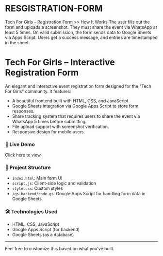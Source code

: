 # RESGISTRATION-FORM
Tech For Girls – Registration Form >> How It Works The user fills out the form and uploads a screenshot.  They must share the event via WhatsApp at least 5 times.  On valid submission, the form sends data to Google Sheets via Apps Script.  Users get a success message, and entries are timestamped in the sheet.

# Tech For Girls – Interactive Registration Form

An elegant and interactive event registration form designed for the "Tech For Girls" community. It features:

- A beautiful frontend built with HTML, CSS, and JavaScript.
- Google Sheets integration via Google Apps Script to store form responses.
- Share tracking system that requires users to share the event via WhatsApp 5 times before submitting.
- File upload support with screenshot verification.
- Responsive design for mobile users.

### 🚀 Live Demo
[Click here to view](http://127.0.0.1:5500/GIRLS%20TECH%20REGISTRATION.htm)

### 📁 Project Structure
- `index.html`: Main form UI
- `script.js`: Client-side logic and validation
- `style.css`: Custom styles
- `/gs-backend/code.gs`: Google Apps Script for handling form data in Google Sheets

### 🛠️ Technologies Used
- HTML, CSS, JavaScript
- Google Apps Script (for backend)
- Google Sheets (as a database)

---

Feel free to customize this based on what you've built.
